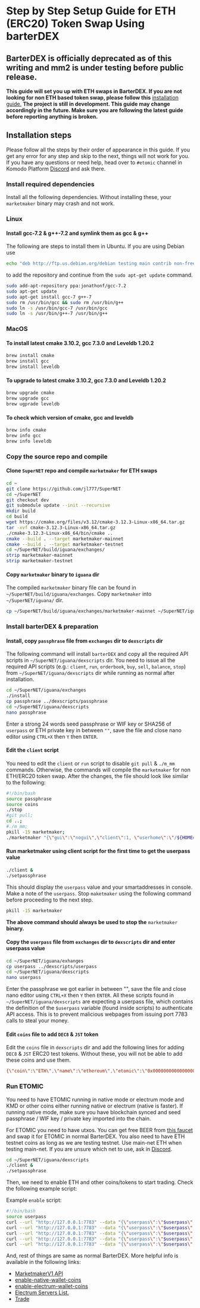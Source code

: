# Step by Step Setup Guide for ETH (ERC20) Token Swap Using barterDEX

## BarterDEX is officially deprecated as of this writing and mm2 is under testing before public release.

**This guide will set you up with ETH swaps in BarterDEX. If you are not looking for non ETH based token swap, please follow this** [installation guide.](./install-marketmakerV1.md) **The project is still in development. This guide may change accordingly in the future. Make sure you are following the latest guide before reporting anything is broken.**

## Installation steps

Please follow all the steps by their order of appearance in this guide. If you get any error for any step and skip to the next, things will not work for you. If you have any questions or need help, head over to `#etomic` channel in Komodo Platform [Discord](https://komodoplatform.com/discord) and ask there.

### Install required dependencies

Install all the following dependencies. Without installing these, your `marketmaker` binary may crash and not work.

### Linux

#### Install gcc-7.2 & g++-7.2 and symlink them as gcc & g++

The following are steps to install them in Ubuntu. If you are using Debian use

```bash
echo "deb http://ftp.us.debian.org/debian testing main contrib non-free" | sudo tee /etc/apt/sources.list.d/forgcc.list
```

to add the repository and continue from the `sudo apt-get update` command.

```bash
sudo add-apt-repository ppa:jonathonf/gcc-7.2
sudo apt-get update
sudo apt-get install gcc-7 g++-7
sudo rm /usr/bin/gcc && sudo rm /usr/bin/g++
sudo ln -s /usr/bin/gcc-7 /usr/bin/gcc
sudo ln -s /usr/bin/g++-7 /usr/bin/g++
```

### MacOS

#### To install latest cmake 3.10.2, gcc 7.3.0 and Leveldb 1.20.2

```bash
brew install cmake
brew install gcc
brew install leveldb
```

#### To upgrade to latest cmake 3.10.2, gcc 7.3.0 and Leveldb 1.20.2

```bash
brew upgrade cmake
brew upgrade gcc
brew ugprade leveldb
```

#### To check which version of cmake, gcc and leveldb

```bash
brew info cmake
brew info gcc
brew info leveldb
```

### Copy the source repo and compile

#### Clone `SuperNET` repo and compile `marketmaker` for ETH swaps

```bash
cd ~
git clone https://github.com/jl777/SuperNET
cd ~/SuperNET
git checkout dev
git submodule update --init --recursive
mkdir build
cd build
wget https://cmake.org/files/v3.12/cmake-3.12.3-Linux-x86_64.tar.gz
tar -xvf cmake-3.12.3-Linux-x86_64.tar.gz
./cmake-3.12.3-Linux-x86_64/bin/cmake ..
cmake --build . --target marketmaker-mainnet
cmake --build . --target marketmaker-testnet
cd ~/SuperNET/build/iguana/exchanges/
strip marketmaker-mainnet
strip marketmaker-testnet
```

#### Copy `marketmaker` binary to `iguana` dir

The compiled `marketmaker` binary file can be found in `~/SuperNET/build/iguana/exchanges`. Copy `marketmaker` into `~/SuperNET/iguana/` dir.

```bash
cp ~/SuperNET/build/iguana/exchanges/marketmaker-mainnet ~/SuperNET/iguana/marketmaker
```

### Install barterDEX & preparation

#### Install, copy `passphrase` file from `exchanges` dir to `dexscripts` dir

The following command will install `barterDEX` and copy all the required API scripts in `~/SuperNET/iguana/dexscripts` dir. You need to issue all the required API scripts (e.g.: `client`, `run`, `orderbook`, `buy`, `sell`, `balance`, `stop`) from `~/SuperNET/iguana/dexscripts` dir while running as normal after installation.

```bash
cd ~/SuperNET/iguana/exchanges
./install
cp passphrase ../dexscripts/passphrase
cd ~/SuperNET/iguana/dexscripts
nano passphrase
```

Enter a strong 24 words seed passphrase or WIF key or SHA256 of `userpass` or ETH private key in between `""`, save the file and close nano editor using `CTRL+X` then `Y` then `ENTER`.

#### Edit the `client` script

You need to edit the `client` or `run` script to disable `git pull` & `./m_mm` commands. Otherwise, the commands will compile the `marketmaker` for non ETH/ERC20 token swap. After the changes, the file should look like similar to the following:

```bash
#!/bin/bash
source passphrase
source coins
./stop
#git pull;
cd ..;
#./m_mm;
pkill -15 marketmaker;
./marketmaker "{\"gui\":\"nogui\",\"client\":1, \"userhome\":\"/${HOME#"/"}\", \"passphrase\":\"$passphrase\", \"coins\":$coins}" &
```

#### Run marketmaker using client script for the first time to get the userpass value

```bash
./client &
./setpassphrase
```

This should display the `userpass` value and your smartaddresses in console. Make a note of the `userpass`. Stop `maketmaker` using the following command before proceeding to the next step.

```bash
pkill -15 marketmaker
```

**The above command should always be used to stop the** `marketmaker` **binary.**

#### Copy the `userpass` file from `exchanges` dir to `dexscripts` dir and enter userpass value

```bash
cd ~/SuperNET/iguana/exhanges
cp userpass ../dexscripts/userpass
cd ~/SuperNET/iguana/dexscripts
nano userpass
```

Enter the passphrase we got earlier in between "", save the file and close nano editor using `CTRL+X` then `Y` then `ENTER`. All these scripts found in `~/SuperNET/iguana/dexscripts` are expecting a userpass file, which contains the definition of the `$userpass` variable (found inside scripts) to authenticate API access. This is to prevent malicious webpages from issuing port 7783 calls to steal your money.

#### Edit `coins` file to add `DEC8` & `JST` token

Edit the `coins` file in `dexscripts` dir and add the following lines for adding `DEC8` & `JST` ERC20 test tokens. Without these, you will not be able to add these coins and use them.

```bash
{\"coin\":\"ETH\",\"name\":\"ethereum\",\"etomic\":\"0x0000000000000000000000000000000000000000\",\"rpcport\":80},      {\"coin\":\"JST\",\"name\":\"JST\",\"etomic\":\"0x996a8ae0304680f6a69b8a9d7c6e37d65ab5ab56\",\"rpcport\":80},   {\"coin\":\"DEC8\",\"name\":\"DEC8\",\"etomic\":\"0x3ab100442484dc2414aa75b2952a0a6f03f8abfd\",\"rpcport\":80},         {\"coin\":\"EOS\",\"name\":\"EOS\",\"etomic\":\"0x86fa049857e0209aa7d9e616f7eb3b3b78ecfdb0\",\"rpcport\":80},
```

### Run ETOMIC

You need to have ETOMIC running in native mode or electrum mode and KMD or other coins either running native or electrum (native is faster). If running native mode, make sure you have blockchain synced and seed passphrase / WIF key / private key imported into the chain.

For ETOMIC you need to have utxos. You can get free BEER from [this faucet](http://atomicexplorer.com/#/faucet) and swap it for ETOMIC in normal BarterDEX. You also need to have ETH testnet coins as long as we are testing testnet. Use main-net ETH when testing main-net. If you are unsure which net to use, ask in [Discord](https://komodoplatform.com/discord).

```bash
cd ~/SuperNET/iguana/dexscripts
./client &
./setpassphrase
```

Then, we need to enable ETH and other coins/tokens to start trading. Check the following example script:

Example `enable` script:

```bash
#!/bin/bash
source userpass
curl --url "http://127.0.0.1:7783" --data "{\"userpass\":\"$userpass\",\"method\":\"enable\",\"coin\":\"BEER\"}"
curl --url "http://127.0.0.1:7783" --data "{\"userpass\":\"$userpass\",\"method\":\"enable\",\"coin\":\"ETOMIC\"}"
curl --url "http://127.0.0.1:7783" --data "{\"userpass\":\"$userpass\",\"method\":\"enable\",\"coin\":\"DEC8\"}"
curl --url "http://127.0.0.1:7783" --data "{\"userpass\":\"$userpass\",\"method\":\"enable\",\"coin\":\"JST\"}"
curl --url "http://127.0.0.1:7783" --data "{\"userpass\":\"$userpass\",\"method\":\"enable\",\"coin\":\"ETH\"}"
```

And, rest of things are same as normal BarterDEX. More helpful info is available in the following links:

- [MarketmakerV1 API](../api/mmV1/general.md)
- [enable-native-wallet-coins](./enable-native-wallet-coin.md)
- [enable-electrum-wallet-coins](./enable-electrum-wallet-coin.md)
- [Electrum Servers List.](./electrum-servers-list.md)
- [Trade](./trade.md)

